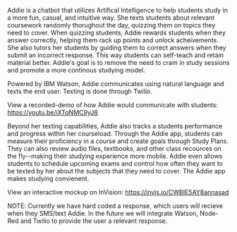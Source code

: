 Addie is a chatbot that utilizes Artifical Intelligence to help students study in a more fun, casual, and intuitive way. She texts students about relevant coursework randomly thorughout the day, quizzing them on topics they need to cover. When quizzing students, Addie rewards students when they answer correctly, helping them rack up points and unlock acheivements. She also tutors her students by guiding them to correct answers when they submit an incorrect response. This way students can self-teach and retain material better. Addie's goal is to remove the need to cram in study sessions and promote a more continous studying model.

Powered by IBM Watson, Addie communicates using natural language and texts the end user. Texting is done through Twilio.

View a recorded-demo of how Addie would communicate with students: https://youtu.be/iXTqNMC9yJ8

Beyond her texting capabilities, Addie also tracks a students performance and progress within her courseload. Through the Addie app, students can measure their proficiency in a course and create goals through Study Plans. They can also review audio files, textbooks, and other class recources on the fly--making their studying experience more mobile. Addie even allows students to schedule upcoming exams and control how often they want to be texted by her about the subjects that they need to cover. The Addie app makes studying convienent. 

View an interactive mockup on InVision: https://invis.io/CWBIE5AY8annasad

NOTE: 
Currently we have hard coded a response, which users will recieve when they SMS/text Addie. 
In the future we will integrate Watson, Node-Red and Twilio to provide the user a relevant response.

